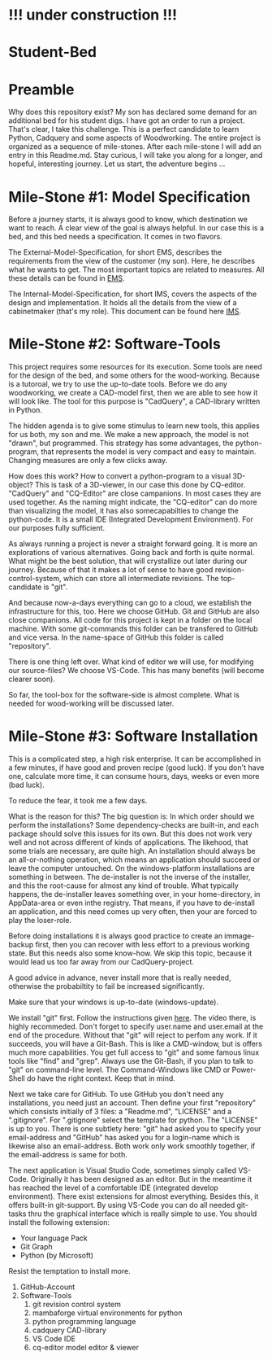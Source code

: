 # !!! under construction !!!

# Student-Bed

# Preamble

Why does this repository exist? My son has declared some demand for an additional bed for his student digs. I have got an order to run a project. That's clear, I take this challenge. This is a perfect candidate to learn Python, Cadquery and some aspects of Woodworking. The entire project is organized as a sequence of mile-stones. After each mile-stone I will add an entry in this Readme.md. Stay curious, I will take you along for a longer, and hopeful, interesting journey. Let us start, the adventure begins ...

# Mile-Stone #1: Model Specification

Before a journey starts, it is always good to know, which destination we want to reach. A clear view of the goal is always helpful. In our case this is a bed, and this bed needs a specification. It comes in two flavors.

The External-Model-Specification, for short EMS, describes the requirements from the view of the customer (my son). Here, he describes what he wants to get. The most important topics are related to measures. All these details can be found in [EMS](docs/EMS.txt). 
 
The Internal-Model-Specification, for short IMS, covers the aspects of the design and implementation. It holds all the details from the view of a cabinetmaker (that's my role). This document can be found here [IMS](docs/IMS.txt).

# Mile-Stone #2: Software-Tools 

This project requires some resources for its execution. Some tools are need for the design of the bed, and some others for the wood-working. Because is a tutoroal, we try to use the up-to-date tools. Before we do any woodworking, we create a CAD-model first, then we are able to see how it will look like. The tool for this purpose is "CadQuery", a CAD-library written in Python. 

The hidden agenda is to give some stimulus to learn new tools, this applies for us both, my son and me. We make a new approach, the model is not "drawn", but programmed. This strategy has some advantages, the python-program, that represents the model is very compact and easy to maintain. Changing measures are only a few clicks away.

How does this work? How to convert a python-program to a visual 3D-object? This is task of a 3D-viewer, in our case this done by CQ-editor. "CadQuery" and "CQ-Editor" are close campanions. In most cases they are used together. As the naming might indicate, the "CQ-editor" can do more than visualizing the model, it has also somecapabilties to change the python-code. It is a small IDE (Integrated Development Environment). For our purposes fully sufficient.
 
As always running a project is never a straight forward going. It is more an explorations of various alternatives. Going back and forth is quite normal. What might be the best solution, that will crystallize out later during our journey. Because of that it makes a lot of sense to have good revision-control-system, which can store all intermediate revisions. The top-candidate is "git".

And because now-a-days everything can go to a cloud, we establish the infrastructure for this, too. Here we choose GitHub. Git and GitHub are also close companions. All code for this project is kept in a folder on the local machine. With some git-commands this folder can be transfered to GitHub and vice versa. In the name-space of GitHub this folder is called "repository".

There is one thing left over. What kind of editor we will use, for modifying our source-files? We choose VS-Code. This has many benefits (will become clearer soon).
 
So far, the tool-box for the software-side is almost complete. What is needed for wood-working will be discussed later.

# Mile-Stone #3: Software Installation

This is a complicated step, a high risk enterprise. It can be accomplished in a few minutes, if have good and proven recipe (good luck). If you don't have one, calculate more time, it can consume hours, days, weeks or even more (bad luck).

To reduce the fear, it took me a few days.

What is the reason for this? The big question is: In which order should we perform the installations? Some dependency-checks are built-in, and each package should solve this issues for its own. But this does not work very well and not across different of kinds  of applications. The likehood, that some trials are necessary, are quite high. An installation should always be an all-or-nothing operation, which means an application should succeed or leave the computer untouched. On the windows-platform installations are something in between. The de-installer is not the inverse of the installer, and this the root-cause for almost any kind of trouble. What typically happens, the de-installer leaves something over, in your home-directory, in AppData-area or even inthe registry. That means, if you have to de-install an application, and this need comes up very often, then your are forced to play the loser-role.

Before doing installations it is always good practice to create an immage-backup first, then you can recover with less effort to a previous working state. But this needs also some know-how. We skip this topic, because it would lead us too far away from our CadQuery-project.

A good advice in advance, never install more that is really needed, otherwise the probabiltity to fail be increased significantly.

Make sure that your windows is up-to-date (windows-update).

We install "git" first. Follow the instructions given [here](docs/HowTo-Git.txt). The video there, is highly recommeded. Don't forget to specify user.name and user.email at the end of the procedure. Without that "git" will reject to perfom any work. If it succeeds, you will have a Git-Bash. This is like a CMD-window, but is offers much more capabilities. You get full access to "git" and some famous linux tools like "find" and "grep". Always use the Git-Bash, if you plan to talk to "git" on command-line level. The Command-Windows like CMD or Power-Shell do have the right context. Keep that in mind.

Next we take care for GitHub. To use GitHub you don't need any installations, you need just an account. Then define your first "repository" which consists initially of 3 files: a "Readme.md", "LICENSE" and a ".gitignore". For ".gitignore" select the template for python. The "LICENSE" is up to you. There is one subtlety here: "git" had asked you to specify your email-address and "GitHub" has asked you for a login-name which is likewise also an email-address. Both work only work smoothly together, if the email-address is same for both.

The next application is Visual Studio Code, sometimes simply called VS-Code. Originally it has been designed as an editor. But in the meantime it has reached the level of a comfortable IDE (integrated develop environment). There exist extensions for almost everything. Besides this, it offers built-in git-support. By using VS-Code you can do all needed git-tasks thru the graphical interface which is really simple to use. You should install the following extension:

* Your language Pack
* Git Graph
* Python (by Microsoft)

Resist the temptation to install more.







1. GitHub-Account
2. Software-Tools
   1) git           revision control system
   2) mambaforge    virtual environments for python
   3) python        programming language
   4) cadquery      CAD-library
   5) VS Code       IDE 
   6) cq-editor     model editor & viewer
